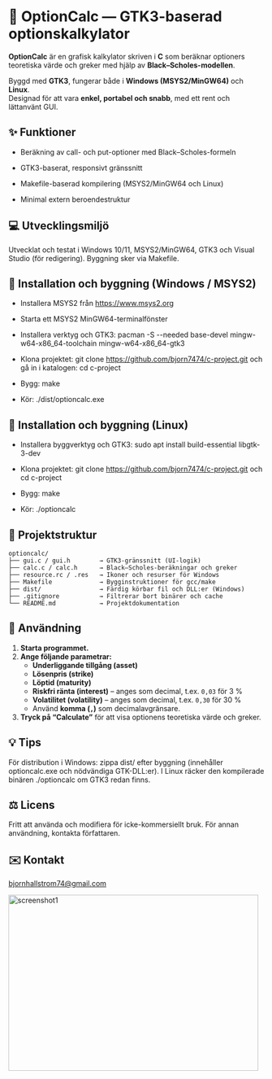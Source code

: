 # 🧮 OptionCalc — GTK3-baserad optionskalkylator

**OptionCalc** är en grafisk kalkylator skriven i **C** som beräknar optioners teoretiska värde och greker med hjälp av **Black–Scholes-modellen**.  

Byggd med **GTK3**, fungerar både i **Windows (MSYS2/MinGW64)** och **Linux**.  
Designad för att vara **enkel, portabel och snabb**, med ett rent och lättanvänt GUI.

## ✨ Funktioner

- Beräkning av call- och put-optioner med Black–Scholes-formeln

- GTK3-baserat, responsivt gränssnitt

- Makefile-baserad kompilering (MSYS2/MinGW64 och Linux)

- Minimal extern beroendestruktur

##  💻 Utvecklingsmiljö

Utvecklat och testat i Windows 10/11, MSYS2/MinGW64, GTK3 och Visual Studio (för redigering). Byggning sker via Makefile.

## 🧰 Installation och byggning (Windows / MSYS2)

- Installera MSYS2 från https://www.msys2.org

- Starta ett MSYS2 MinGW64-terminalfönster

- Installera verktyg och GTK3: pacman -S --needed base-devel mingw-w64-x86_64-toolchain mingw-w64-x86_64-gtk3

- Klona projektet: git clone https://github.com/bjorn7474/c-project.git och gå in i katalogen: cd c-project

- Bygg: make

- Kör: ./dist/optioncalc.exe

## 🧰 Installation och byggning (Linux)

- Installera byggverktyg och GTK3: sudo apt install build-essential libgtk-3-dev

- Klona projektet: git clone https://github.com/bjorn7474/c-project.git och cd c-project

- Bygg: make

- Kör: ./optioncalc

## 📂 Projektstruktur
```
optioncalc/
├── gui.c / gui.h        → GTK3-gränssnitt (UI-logik)
├── calc.c / calc.h      → Black–Scholes-beräkningar och greker
├── resource.rc / .res   → Ikoner och resurser för Windows
├── Makefile             → Bygginstruktioner för gcc/make
├── dist/                → Färdig körbar fil och DLL:er (Windows)
├── .gitignore           → Filtrerar bort binärer och cache
└── README.md            → Projektdokumentation
```

## 🧮 Användning

1. **Starta programmet.**  
2. **Ange följande parametrar:**
   - **Underliggande tillgång (asset)**  
   - **Lösenpris (strike)**  
   - **Löptid (maturity)**  
   - **Riskfri ränta (interest)** – anges som decimal, t.ex. `0,03` för 3 %  
   - **Volatilitet (volatility)** – anges som decimal, t.ex. `0,30` för 30 %  
   - Använd **komma (`,`)** som decimalavgränsare.  
3. **Tryck på “Calculate”** för att visa optionens teoretiska värde och greker.


## :bulb: Tips

För distribution i Windows: zippa dist/ efter byggning (innehåller optioncalc.exe och nödvändiga GTK-DLL:er).
I Linux räcker den kompilerade binären ./optioncalc om GTK3 redan finns.

## ⚖️ Licens

Fritt att använda och modifiera för icke-kommersiellt bruk. För annan användning, kontakta författaren.

## &#x2709;&#xFE0F; Kontakt

bjornhallstrom74@gmail.com


<img width="492" height="346" alt="screenshot1" src="https://github.com/user-attachments/assets/35d06115-5f8d-4325-b542-33bb5402b177" />

